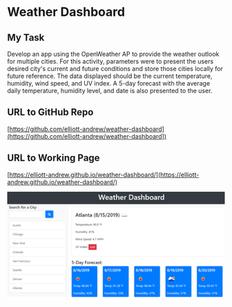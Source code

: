 # Weather Dashboard

## My Task
Develop an app using the OpenWeather AP to provide the weather outlook for multiple cities. For this activity, parameters were to present the users desired city's current and future conditions and store those cities locally for future reference. The data displayed should be the current temperature, humidity, wind speed, and UV index. A 5-day forecast with the average daily temperature, humidity level, and date is also presented to the user.

## URL to GitHub Repo

[https://github.com/elliott-andrew/weather-dashboard](https://github.com/elliott-andrew/weather-dashboard])

## URL to Working Page 


[https://elliott-andrew.github.io/weather-dashboard/](https://elliott-andrew.github.io/weather-dashboard/)

![weather dashboard demo](./Assets/06-server-side-apis-homework-demo.png)
